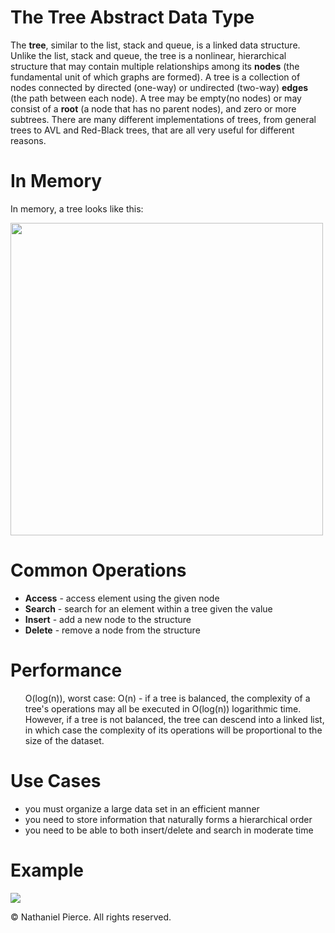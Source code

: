 
<h1>The Tree Abstract Data Type</h1>

<p>The <strong>tree</strong>, similar to the list, stack and queue, is a linked data structure. Unlike the list, stack and queue, the tree is a nonlinear, hierarchical structure that may contain multiple relationships among its <strong>nodes</strong> (the fundamental unit of which graphs are formed). A tree is a collection of nodes connected by directed (one-way) or undirected (two-way) <strong>edges</strong> (the path between each node). A tree may be empty(no nodes) or may consist of a <strong>root</strong> (a node that has no parent nodes), and zero or more subtrees. There are many different implementations of trees, from general trees to AVL and Red-Black trees, that are all very useful for different reasons.</p>

<h1>In Memory</h1>

<p>In memory, a tree looks like this:</p>
<img src="" width="500">

<h1>Common Operations</h1>

<ul>
  <li><strong>Access</strong> - access element using the given node
  <li><strong>Search</strong> - search for an element within a tree given the value
  <li><strong>Insert</strong> - add a new node to the structure
  <li><strong>Delete</strong> - remove a node from the structure
</ul>

<h1>Performance</h1>

<ul>
  <p>O(log(n)), worst case: O(n) - if a tree is balanced, the complexity of a tree's operations may all be executed in O(log(n)) logarithmic time. However, if a tree is not balanced, the tree can descend into a linked list, in which case the complexity of its operations will be proportional to the size of the dataset.
</ul>

<h1>Use Cases</h1>

<ul>
  <li>you must organize a large data set in an efficient manner
  <li>you need to store information that naturally forms a hierarchical order
  <li>you need to be able to both insert/delete and search in moderate time
</ul>

<h1>Example</h1>

![](gif/x.gif)

<p>&copy; Nathaniel Pierce. All rights reserved.</p>

